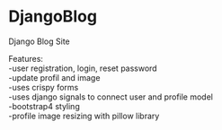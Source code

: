 # DjangoBlog

Django Blog Site  
  
Features:  
-user registration, login, reset password  
-update profil and image  
-uses crispy forms  
-uses django signals to connect user and profile model  
-bootstrap4 styling  
-profile image resizing with pillow library  